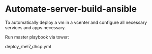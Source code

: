 # Automate-server-build-ansible

To automatically deploy a vm in a vcenter and configure all necessary services and apps necessary.

Run master playbook via tower:

deploy_rhel7_dhcp.yml
